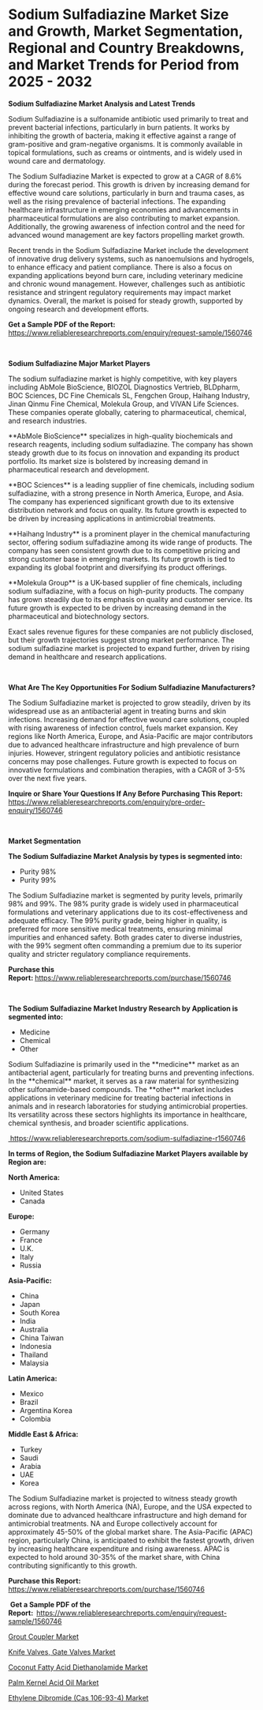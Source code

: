 <p><h1>Sodium Sulfadiazine Market Size and Growth, Market Segmentation, Regional and Country Breakdowns, and Market Trends for Period from 2025 -  2032</h1></p><p><strong>Sodium Sulfadiazine Market Analysis and Latest Trends</strong></p>
<p><p>Sodium Sulfadiazine is a sulfonamide antibiotic used primarily to treat and prevent bacterial infections, particularly in burn patients. It works by inhibiting the growth of bacteria, making it effective against a range of gram-positive and gram-negative organisms. It is commonly available in topical formulations, such as creams or ointments, and is widely used in wound care and dermatology.</p><p>The Sodium Sulfadiazine Market is expected to grow at a CAGR of 8.6% during the forecast period. This growth is driven by increasing demand for effective wound care solutions, particularly in burn and trauma cases, as well as the rising prevalence of bacterial infections. The expanding healthcare infrastructure in emerging economies and advancements in pharmaceutical formulations are also contributing to market expansion. Additionally, the growing awareness of infection control and the need for advanced wound management are key factors propelling market growth.</p><p>Recent trends in the Sodium Sulfadiazine Market include the development of innovative drug delivery systems, such as nanoemulsions and hydrogels, to enhance efficacy and patient compliance. There is also a focus on expanding applications beyond burn care, including veterinary medicine and chronic wound management. However, challenges such as antibiotic resistance and stringent regulatory requirements may impact market dynamics. Overall, the market is poised for steady growth, supported by ongoing research and development efforts.</p></p>
<p><strong>Get a Sample PDF of the Report:&nbsp;</strong> <a href="https://www.reliableresearchreports.com/enquiry/request-sample/1560746?utm_campaign=112&utm_medium=2&utm_source=Github&utm_content=ia&utm_term=25012025&utm_id=sodium-sulfadiazine">https://www.reliableresearchreports.com/enquiry/request-sample/1560746</a></p>
<p>&nbsp;</p>
<p><strong>Sodium Sulfadiazine Major Market Players</strong></p>
<p><p>The sodium sulfadiazine market is highly competitive, with key players including AbMole BioScience, BIOZOL Diagnostics Vertrieb, BLDpharm, BOC Sciences, DC Fine Chemicals SL, Fengchen Group, Haihang Industry, Jinan Qinmu Fine Chemical, Molekula Group, and VIVAN Life Sciences. These companies operate globally, catering to pharmaceutical, chemical, and research industries.</p><p>**AbMole BioScience** specializes in high-quality biochemicals and research reagents, including sodium sulfadiazine. The company has shown steady growth due to its focus on innovation and expanding its product portfolio. Its market size is bolstered by increasing demand in pharmaceutical research and development.</p><p>**BOC Sciences** is a leading supplier of fine chemicals, including sodium sulfadiazine, with a strong presence in North America, Europe, and Asia. The company has experienced significant growth due to its extensive distribution network and focus on quality. Its future growth is expected to be driven by increasing applications in antimicrobial treatments.</p><p>**Haihang Industry** is a prominent player in the chemical manufacturing sector, offering sodium sulfadiazine among its wide range of products. The company has seen consistent growth due to its competitive pricing and strong customer base in emerging markets. Its future growth is tied to expanding its global footprint and diversifying its product offerings.</p><p>**Molekula Group** is a UK-based supplier of fine chemicals, including sodium sulfadiazine, with a focus on high-purity products. The company has grown steadily due to its emphasis on quality and customer service. Its future growth is expected to be driven by increasing demand in the pharmaceutical and biotechnology sectors.</p><p>Exact sales revenue figures for these companies are not publicly disclosed, but their growth trajectories suggest strong market performance. The sodium sulfadiazine market is projected to expand further, driven by rising demand in healthcare and research applications.</p></p>
<p>&nbsp;</p>
<p><strong>What Are The Key Opportunities For Sodium Sulfadiazine Manufacturers?</strong></p>
<p><p>The Sodium Sulfadiazine market is projected to grow steadily, driven by its widespread use as an antibacterial agent in treating burns and skin infections. Increasing demand for effective wound care solutions, coupled with rising awareness of infection control, fuels market expansion. Key regions like North America, Europe, and Asia-Pacific are major contributors due to advanced healthcare infrastructure and high prevalence of burn injuries. However, stringent regulatory policies and antibiotic resistance concerns may pose challenges. Future growth is expected to focus on innovative formulations and combination therapies, with a CAGR of 3-5% over the next five years.</p></p>
<p><strong>Inquire or Share Your Questions If Any Before Purchasing This Report:</strong> <a href="https://www.reliableresearchreports.com/enquiry/pre-order-enquiry/1560746?utm_campaign=112&utm_medium=2&utm_source=Github&utm_content=ia&utm_term=25012025&utm_id=sodium-sulfadiazine">https://www.reliableresearchreports.com/enquiry/pre-order-enquiry/1560746</a></p>
<p>&nbsp;</p>
<p><strong>Market Segmentation</strong></p>
<p><strong>The Sodium Sulfadiazine Market Analysis by types is segmented into:</strong></p>
<p><ul><li>Purity 98%</li><li>Purity 99%</li></ul></p>
<p><p>The Sodium Sulfadiazine market is segmented by purity levels, primarily 98% and 99%. The 98% purity grade is widely used in pharmaceutical formulations and veterinary applications due to its cost-effectiveness and adequate efficacy. The 99% purity grade, being higher in quality, is preferred for more sensitive medical treatments, ensuring minimal impurities and enhanced safety. Both grades cater to diverse industries, with the 99% segment often commanding a premium due to its superior quality and stricter regulatory compliance requirements.</p></p>
<p><strong>Purchase this Report:&nbsp;</strong><a href="https://www.reliableresearchreports.com/purchase/1560746?utm_campaign=112&utm_medium=2&utm_source=Github&utm_content=ia&utm_term=25012025&utm_id=sodium-sulfadiazine">https://www.reliableresearchreports.com/purchase/1560746</a></p>
<p>&nbsp;</p>
<p><strong>The Sodium Sulfadiazine Market Industry Research by Application is segmented into:</strong></p>
<p><ul><li>Medicine</li><li>Chemical</li><li>Other</li></ul></p>
<p><p>Sodium Sulfadiazine is primarily used in the **medicine** market as an antibacterial agent, particularly for treating burns and preventing infections. In the **chemical** market, it serves as a raw material for synthesizing other sulfonamide-based compounds. The **other** market includes applications in veterinary medicine for treating bacterial infections in animals and in research laboratories for studying antimicrobial properties. Its versatility across these sectors highlights its importance in healthcare, chemical synthesis, and broader scientific applications.</p></p>
<p><a href="https://www.reliableresearchreports.com/sodium-sulfadiazine-r1560746?utm_campaign=112&utm_medium=2&utm_source=Github&utm_content=ia&utm_term=25012025&utm_id=sodium-sulfadiazine">&nbsp;https://www.reliableresearchreports.com/sodium-sulfadiazine-r1560746</a></p>
<p><strong>In terms of Region, the Sodium Sulfadiazine Market Players available by Region are:</strong></p>
<p>
    <p> <strong> North America: </strong>
        <ul>
            <li>United States</li>
            <li>Canada</li>
        </ul>
        </p> 
    <p> <strong> Europe: </strong>
        <ul>
            <li>Germany</li>
            <li>France</li>
            <li>U.K.</li>
            <li>Italy</li>
            <li>Russia</li>
        </ul>
        </p> 
    <p> <strong> Asia-Pacific: </strong>
        <ul>
            <li>China</li>
            <li>Japan</li>
            <li>South Korea</li>
            <li>India</li>
            <li>Australia</li>
            <li>China Taiwan</li>
            <li>Indonesia</li>
            <li>Thailand</li>
            <li>Malaysia</li>
        </ul>
        </p> 
    <p> <strong> Latin America: </strong>
        <ul>
            <li>Mexico</li>
            <li>Brazil</li>
            <li>Argentina Korea</li>
            <li>Colombia</li>
        </ul>
        </p> 
    <p> <strong> Middle East & Africa: </strong>
        <ul>
            <li>Turkey</li>
            <li>Saudi</li>
            <li>Arabia</li>
            <li>UAE</li>
            <li>Korea</li>
        </ul>
    </p>
    </p>
<p><p>The Sodium Sulfadiazine market is projected to witness steady growth across regions, with North America (NA), Europe, and the USA expected to dominate due to advanced healthcare infrastructure and high demand for antimicrobial treatments. NA and Europe collectively account for approximately 45-50% of the global market share. The Asia-Pacific (APAC) region, particularly China, is anticipated to exhibit the fastest growth, driven by increasing healthcare expenditure and rising awareness. APAC is expected to hold around 30-35% of the market share, with China contributing significantly to this growth.</p></p>
<p><strong>Purchase this Report: </strong><a href="https://www.reliableresearchreports.com/purchase/1560746?utm_campaign=112&utm_medium=2&utm_source=Github&utm_content=ia&utm_term=25012025&utm_id=sodium-sulfadiazine">https://www.reliableresearchreports.com/purchase/1560746</a></p>
<p>&nbsp;<strong>Get a Sample PDF of the Report:&nbsp;&nbsp;</strong><a href="https://www.reliableresearchreports.com/enquiry/request-sample/1560746?utm_campaign=112&utm_medium=2&utm_source=Github&utm_content=ia&utm_term=25012025&utm_id=sodium-sulfadiazine">https://www.reliableresearchreports.com/enquiry/request-sample/1560746</a></p>
<p><strong></strong></p>
<p><p><a href="https://www.linkedin.com/pulse/strategic-analysis-grout-coupler-market-forecast-cagr-136-from-lt2pc?utm_campaign=112&utm_medium=2&utm_source=Github&utm_content=ia&utm_term=25012025&utm_id=sodium-sulfadiazine">Grout Coupler Market</a></p><p><a href="https://www.linkedin.com/pulse/in-depth-analysis-knife-valves-gate-market-growth-drivers-projected-0vc7c?utm_campaign=112&utm_medium=2&utm_source=Github&utm_content=ia&utm_term=25012025&utm_id=sodium-sulfadiazine">Knife Valves, Gate Valves Market</a></p><p><a href="https://github.com/haaszgettre6/Market-Research-Report-List-1/blob/main/coconut-fatty-acid-diethanolamide-market.md?utm_campaign=112&utm_medium=2&utm_source=Github&utm_content=ia&utm_term=25012025&utm_id=sodium-sulfadiazine">Coconut Fatty Acid Diethanolamide Market</a></p><p><a href="https://github.com/deyniphytic/Market-Research-Report-List-1/blob/main/palm-kernel-acid-oil-market.md?utm_campaign=112&utm_medium=2&utm_source=Github&utm_content=ia&utm_term=25012025&utm_id=sodium-sulfadiazine">Palm Kernel Acid Oil Market</a></p><p><a href="https://www.linkedin.com/pulse/comprehensive-analysis-ethylene-dibromide-cas-106-93-4-market-f6yjf?utm_campaign=112&utm_medium=2&utm_source=Github&utm_content=ia&utm_term=25012025&utm_id=sodium-sulfadiazine">Ethylene Dibromide (Cas 106-93-4) Market</a></p></p>